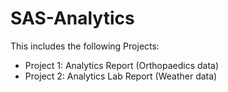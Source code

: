 # SAS-Analytics

This includes the following Projects: 

- Project 1: Analytics Report (Orthopaedics data)
- Project 2: Analytics Lab Report (Weather data)
